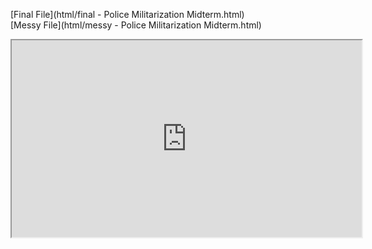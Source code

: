 [Final File](html/final - Police Militarization Midterm.html)  
[Messy File](html/messy - Police Militarization Midterm.html)


<iframe width="560" height="315" src="https://www.youtube.com/embed/ODGyJQX8AGA">

<iframe allow="fullscreen;">
